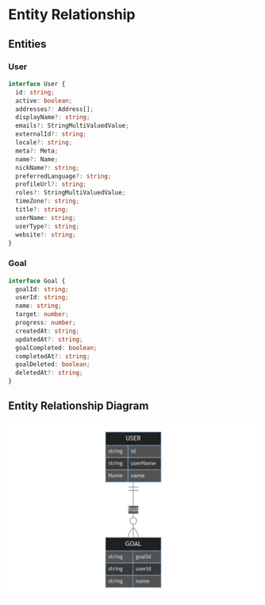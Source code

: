 # Entity Relationship

## Entities
### User
```typescript
interface User {
  id: string;
  active: boolean;
  addresses?: Address[];
  displayName?: string;
  emails?: StringMultiValuedValue;
  externalId?: string;
  locale?: string;
  meta?: Meta;
  name?: Name;
  nickName?: string;
  preferredLanguage?: string;
  profileUrl?: string;
  roles?: StringMultiValuedValue;
  timeZone?: string;
  title?: string;
  userName: string;
  userType?: string;
  website?: string;
}
```

### Goal
```typescript
interface Goal {
  goalId: string;
  userId: string;
  name: string;
  target: number;
  progress: number;
  createdAt: string;
  updatedAt?: string;
  goalCompleted: boolean;
  completedAt?: string;
  goalDeleted: boolean;
  deletedAt?: string;
}
```

## Entity Relationship Diagram

![Entity Relationship Diagram](img/entity-relationship-diagram.png)
